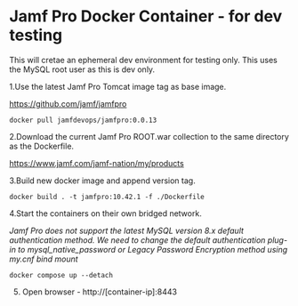 # Jamf Pro Docker Container - for dev testing

This will cretae an ephemeral dev environment for testing only. This uses the MySQL root user as this is dev only.

1.Use the latest Jamf Pro Tomcat image tag as base image. 

https://github.com/jamf/jamfpro
```
docker pull jamfdevops/jamfpro:0.0.13
```
2.Download the current Jamf Pro ROOT.war collection to the same directory as the Dockerfile.

https://www.jamf.com/jamf-nation/my/products

3.Build new docker image and append version tag.
```
docker build . -t jamfpro:10.42.1 -f ./Dockerfile
```
4.Start the containers on their own bridged network. 

*Jamf Pro does not support the latest MySQL version 8.x default authentication method. We need to change  the default authentication plug-in to mysql_native_password or Legacy Password Encryption method using my.cnf bind mount*
```
docker compose up --detach
```
5. Open browser - http://[container-ip]:8443

